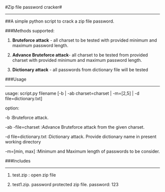 #Zip file password cracker#

---

##A simple python script to crack a zip file password.

###Methods supported:

1. **Bruteforce attack** - all charset to be tested with provided minimum and maximum password length.

2. **Advance Bruteforce attack**- all charset to be tested from provided charset with provided minimum and maximum password length.

3. **Dictionary attack** - all passwords from dictionary file will be tested

###Usage

---

usage: script.py filename [-b | -ab charset=charset | -m=[2,5] | -d file=dictionary.txt]

option:

-b                      :Bruteforce attack.

-ab -file=charset       :Advance Bruteforce attack from the given charset.

-d file=dictionary.txt        :Dictionary attack. Provide dictionary name in present working directory

-m=[min, max]           :Minimum and Maximum length of passwords to be consider.

###Includes

---

1. test.zip : open zip file

2. test1.zip. password protected zip file. password: 123